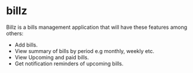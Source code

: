 # billz

Billz is a bills management application that will have these features among others:

 - Add bills.
 - View summary of bills by period e.g monthly, weekly etc.
 - View Upcoming and paid bills.
 - Get notification reminders of upcoming bills. 
